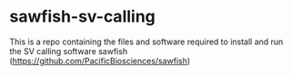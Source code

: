 # sawfish-sv-calling
This is a repo containing the files and software required to install and run the SV calling software sawfish (https://github.com/PacificBiosciences/sawfish)
